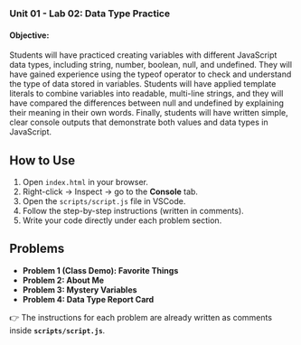 ### Unit 01 - Lab 02: Data Type Practice

#### **Objective:**

Students will have practiced creating variables with different JavaScript data types, including string, number, boolean, null, and undefined. They will have gained experience using the typeof operator to check and understand the type of data stored in variables. Students will have applied template literals to combine variables into readable, multi-line strings, and they will have compared the differences between null and undefined by explaining their meaning in their own words. Finally, students will have written simple, clear console outputs that demonstrate both values and data types in JavaScript.

## How to Use
1. Open `index.html` in your browser.  
2. Right-click → Inspect → go to the **Console** tab.  
3. Open the `scripts/script.js` file in VSCode.  
4. Follow the step-by-step instructions (written in comments).  
5. Write your code directly under each problem section.

## Problems
- **Problem 1 (Class Demo): Favorite Things**
- **Problem 2: About Me**
- **Problem 3: Mystery Variables**
- **Problem 4: Data Type Report Card**

👉 The instructions for each problem are already written as comments inside **`scripts/script.js`**.  
